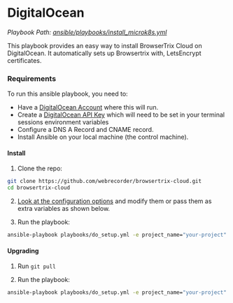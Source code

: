# DigitalOcean 

*Playbook Path: [ansible/playbooks/install_microk8s.yml](https://github.com/webrecorder/browsertrix-cloud/blob/main/ansible/playbooks/do_setup.yml)*

This playbook provides an easy way to install BrowserTrix Cloud on DigitalOcean. It automatically sets up Browsertrix with, LetsEncrypt certificates.

### Requirements

To run this ansible playbook, you need to:

* Have a [DigitalOcean Account](https://m.do.co/c/e0db3814e33e) where this will run.
* Create a [DigitalOcean API Key](https://cloud.digitalocean.com/account/api) which will need to be set in your terminal sessions environment variables
* Configure a DNS A Record and CNAME record.
* Install Ansible on your local machine (the control machine).

#### Install

1. Clone the repo:
```zsh
git clone https://github.com/webrecorder/browsertrix-cloud.git
cd browsertrix-cloud
```

2. [Look at the configuration options](https://github.com/webrecorder/browsertrix-cloud/blob/main/ansible/group_vars/do/main.yml) and modify them or pass them as extra variables as shown below. 

3. Run the playbook:
```zsh
ansible-playbook playbooks/do_setup.yml -e project_name="your-project" -e superuser_email="you@yourdomain.com" -e domain_name="yourdomain.com"
```

#### Upgrading

1. Run `git pull`

2. Run the playbook:
```zsh
ansible-playbook playbooks/do_setup.yml -e project_name="your-project" -e superuser_email="you@yourdomain.com" -e domain_name="yourdomain.com" -t helm_upgrade
```
